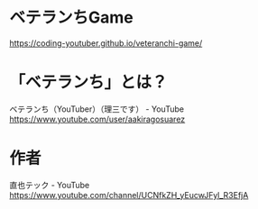 # ベテランちGame

https://coding-youtuber.github.io/veteranchi-game/

# 「ベテランち」とは？

ベテランち（YouTuber）（理三です） - YouTube
https://www.youtube.com/user/aakiragosuarez

# 作者

直也テック - YouTube
https://www.youtube.com/channel/UCNfkZH_yEucwJFyl_R3EfjA

